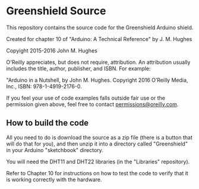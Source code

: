 # Greenshield Source

This repository contains the source code for the Greenshield Arduino shield.

Created for chapter 10 of "Arduino: A Technical Reference" by J. M. Hughes

Copyight 2015-2016 John M. Hughes

O'Reilly appreciates, but does not require, attribution. An attribution usually
includes the title, author, publisher, and ISBN. For example:

"Arduino in a Nutshell, by John M. Hughes. Copyright 2016 O’Reilly
Media, Inc., ISBN: 978-1-4919-2176-0.

If you feel your use of code examples falls outside fair use or the permission
given above, feel free to contact permissions@oreilly.com.

## How to build the code

All you need to do is download the source as a zip file (there is a button
that will do that for you), and then unzip it into a directory called
"Greenshield" in your Arduino "sketchbook" directory.

You will need the DHT11 and DHT22 libraries (in the "Libraries" repository).

Refer to Chapter 10 for instructions on how to test the code to verify that
it is working correctly with the hardware.
